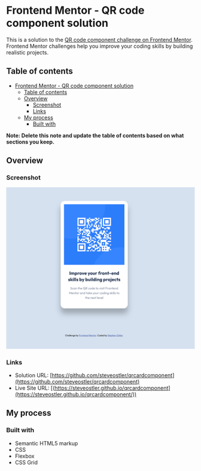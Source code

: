 # Frontend Mentor - QR code component solution

This is a solution to the [QR code component challenge on Frontend Mentor](https://www.frontendmentor.io/challenges/qr-code-component-iux_sIO_H). Frontend Mentor challenges help you improve your coding skills by building realistic projects. 

## Table of contents

- [Frontend Mentor - QR code component solution](#frontend-mentor---qr-code-component-solution)
  - [Table of contents](#table-of-contents)
  - [Overview](#overview)
    - [Screenshot](#screenshot)
    - [Links](#links)
  - [My process](#my-process)
    - [Built with](#built-with)

**Note: Delete this note and update the table of contents based on what sections you keep.**

## Overview

### Screenshot

![Screenshot](./images/Screenshot.png)

### Links

- Solution URL: [https://github.com/steveostler/qrcardcomponent](https://github.com/steveostler/qrcardcomponent)
- Live Site URL: [(https://steveostler.github.io/qrcardcomponent](https://steveostler.github.io/qrcardcomponent/))

## My process

### Built with

- Semantic HTML5 markup
- CSS
- Flexbox
- CSS Grid
  

